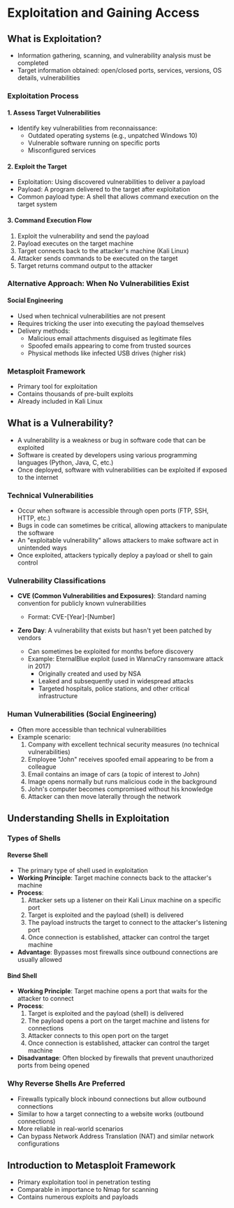 # Exploitation and Gaining Access

## What is Exploitation?

- Information gathering, scanning, and vulnerability analysis must be completed
- Target information obtained: open/closed ports, services, versions, OS details, vulnerabilities

### Exploitation Process

#### 1. Assess Target Vulnerabilities

- Identify key vulnerabilities from reconnaissance:
  - Outdated operating systems (e.g., unpatched Windows 10)
  - Vulnerable software running on specific ports
  - Misconfigured services

#### 2. Exploit the Target

- Exploitation: Using discovered vulnerabilities to deliver a payload
- Payload: A program delivered to the target after exploitation
- Common payload type: A shell that allows command execution on the target system

#### 3. Command Execution Flow

1. Exploit the vulnerability and send the payload
2. Payload executes on the target machine
3. Target connects back to the attacker's machine (Kali Linux)
4. Attacker sends commands to be executed on the target
5. Target returns command output to the attacker

### Alternative Approach: When No Vulnerabilities Exist

#### Social Engineering

- Used when technical vulnerabilities are not present
- Requires tricking the user into executing the payload themselves
- Delivery methods:
  - Malicious email attachments disguised as legitimate files
  - Spoofed emails appearing to come from trusted sources
  - Physical methods like infected USB drives (higher risk)

### Metasploit Framework

- Primary tool for exploitation
- Contains thousands of pre-built exploits
- Already included in Kali Linux

## What is a Vulnerability?

- A vulnerability is a weakness or bug in software code that can be exploited
- Software is created by developers using various programming languages (Python, Java, C, etc.)
- Once deployed, software with vulnerabilities can be exploited if exposed to the internet

### Technical Vulnerabilities

- Occur when software is accessible through open ports (FTP, SSH, HTTP, etc.)
- Bugs in code can sometimes be critical, allowing attackers to manipulate the software
- An "exploitable vulnerability" allows attackers to make software act in unintended ways
- Once exploited, attackers typically deploy a payload or shell to gain control

### Vulnerability Classifications

- **CVE (Common Vulnerabilities and Exposures)**: Standard naming convention for publicly known vulnerabilities

  - Format: CVE-[Year]-[Number]

- **Zero Day**: A vulnerability that exists but hasn't yet been patched by vendors
  - Can sometimes be exploited for months before discovery
  - Example: EternalBlue exploit (used in WannaCry ransomware attack in 2017)
    - Originally created and used by NSA
    - Leaked and subsequently used in widespread attacks
    - Targeted hospitals, police stations, and other critical infrastructure

### Human Vulnerabilities (Social Engineering)

- Often more accessible than technical vulnerabilities
- Example scenario:
  1. Company with excellent technical security measures (no technical vulnerabilities)
  2. Employee "John" receives spoofed email appearing to be from a colleague
  3. Email contains an image of cars (a topic of interest to John)
  4. Image opens normally but runs malicious code in the background
  5. John's computer becomes compromised without his knowledge
  6. Attacker can then move laterally through the network

## Understanding Shells in Exploitation

### Types of Shells

#### Reverse Shell

- The primary type of shell used in exploitation
- **Working Principle**: Target machine connects back to the attacker's machine
- **Process**:
  1. Attacker sets up a listener on their Kali Linux machine on a specific port
  2. Target is exploited and the payload (shell) is delivered
  3. The payload instructs the target to connect to the attacker's listening port
  4. Once connection is established, attacker can control the target machine
- **Advantage**: Bypasses most firewalls since outbound connections are usually allowed

#### Bind Shell

- **Working Principle**: Target machine opens a port that waits for the attacker to connect
- **Process**:
  1. Target is exploited and the payload (shell) is delivered
  2. The payload opens a port on the target machine and listens for connections
  3. Attacker connects to this open port on the target
  4. Once connection is established, attacker can control the target machine
- **Disadvantage**: Often blocked by firewalls that prevent unauthorized ports from being opened

### Why Reverse Shells Are Preferred

- Firewalls typically block inbound connections but allow outbound connections
- Similar to how a target connecting to a website works (outbound connections)
- More reliable in real-world scenarios
- Can bypass Network Address Translation (NAT) and similar network configurations

## Introduction to Metasploit Framework

- Primary exploitation tool in penetration testing
- Comparable in importance to Nmap for scanning
- Contains numerous exploits and payloads
